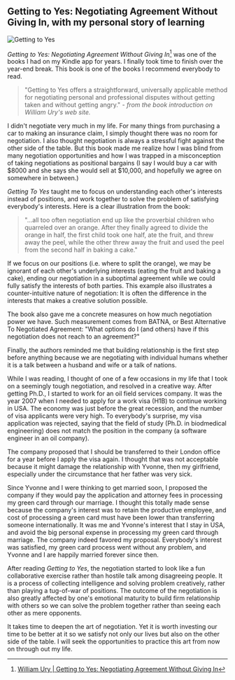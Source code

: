 ## Getting to Yes: Negotiating Agreement Without Giving In, with my personal story of learning

![Getting to Yes](http://www.williamury.com/nowithconvictionizbedathanyes2plz/wp-content/uploads/books/yes/Getting_to_Yes-cover.jpg)

*Getting to Yes: Negotiating Agreement Without Giving In*[^getting-to-yes] was
one of the books I had on my Kindle app for years. I finally took time to
finish over the year-end break. This book is one of the books I recommend
everybody to read.

> "Getting to Yes offers a straightforward, universally applicable method for
> negotiating personal and professional disputes without getting taken and
> without getting angry."
*- from the book introduction on William Ury's web site.*

I didn't negotiate very much in my life. For many things from purchasing a car
to making an insurance claim, I simply thought there was no room for
negotiation. I also thought negotiation is always a stressful fight against the
other side of the table. But this book made me realize how I was blind from
many negotiation opportunities and how I was trapped in a misconception of
taking negotiations as positional bargains (I say I would buy a car with $8000
and she says she would sell at $10,000, and hopefully we agree on somewhere in
between.)

*Getting To Yes* taught me to focus on understanding each other's interests
instead of positions, and work together to solve the problem of
satisfying everybody's interests. Here is a clear illustration from the book:

> "...all too often negotiation end up like the proverbial children who
> quarreled over an orange. After they finally agreed to divide the orange in
> half, the first child took one half, ate the fruit, and threw away the peel,
> while the other threw away the fruit and used the peel from the second half
> in baking a cake."

If we focus on our positions (i.e. where to split the orange), we may be
ignorant of each other's underlying interests (eating the fruit and baking a
cake), ending our negotiation in a suboptimal agreement while we could fully
satisfy the interests of both parties. This example also illustrates a
counter-intuitive nature of negotiation: It is often the difference in the
interests that makes a creative solution possible.

The book also gave me a concrete measures on how much
negotiation power we have. Such measurement comes from BATNA, or Best
Alternative To Negotiated Agreement: "What options do I (and others) have if
this negotiation does not reach to an agreement?"

Finally, the authors reminded me that building relationship is the first step
before anything because we are negotiating with individual humans whether it is
a talk between a husband and wife or a talk of nations.

While I was reading, I thought of one of a few occasions in my life that I took
on a seemingly tough negotiation, and resolved in a creative way. After getting
Ph.D., I started to work for an oil field services company. It was the year
2007 when I needed to apply for a work visa (H1B) to continue working in USA.
The economy was just before the great recession, and the number of visa
applicants were very high. To everybody's surprise, my visa application was
rejected, saying that the field of study (Ph.D. in biodmedical engineering)
does not match the position in the company (a software engineer in an oil
company). 

The company proposed that I should be transferred to their London office for a
year before I apply the visa again. I thought that was not acceptable because
it might damage the relationship with Yvonne, then my girlfriend,
especially under the circumstance that her father was very sick.

Since Yvonne and I were thinking to get married soon, I proposed the company if
they would pay the application and attorney fees in processing my green card
through our marriage. I thought this totally made sense because the company's
interest was to retain the productive employee, and cost of processing a green
card must have been lower than transferring someone internationally. It was me
and Yvonne's interest that I stay in USA, and avoid the big personal expense in
processing my green card through marriage. The company indeed favored my
proposal. Everybody's interest was satisfied, my green card process went
without any problem, and Yvonne and I are happily married forever since then.

After reading *Getting to Yes*, the negotiation started to look like a fun
collaborative exercise rather than hostile talk among disagreeing people. It is
a process of collecting intelligence and solving problem creatively, rather
than playing a tug-of-war of positions. The outcome of the negotiation is also
greatly affected by one's emotional maturity to build firm relationship with
others so we can solve the problem together rather than seeing each other as
mere opponents.

It takes time to deepen the art of negotiation. Yet it is worth investing our
time to be better at it so we satisfy not only our lives but also on the other
side of the table. I will seek the opportunities to practice this art from now
on through out my life.

[^getting-to-yes]: [William Ury | Getting to Yes: Negotiating Agreement Without Giving In](http://www.williamury.com/books/getting-to-yes/)
